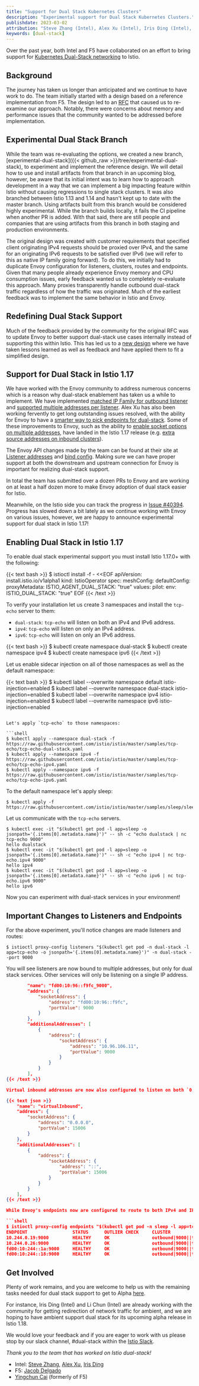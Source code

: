 ```yaml
---
title: "Support for Dual Stack Kubernetes Clusters"
description: "Experimental support for Dual Stack Kubernetes Clusters."
publishdate: 2023-03-02
attribution: "Steve Zhang (Intel), Alex Xu (Intel), Iris Ding (Intel), Jacob Delgado (F5), Ying-chun Cai (formerly F5)"
keywords: [dual-stack]
---
```


Over the past year, both Intel and F5 have collaborated on an effort to bring support for
[Kubernetes Dual-Stack networking](https://kubernetes.io/docs/concepts/services-networking/dual-stack/) to Istio.

## Background

The journey has taken us longer than anticipated and we continue to have work to do. The team initially started with a design based
on a reference implementation from F5. The design led to an [RFC](https://docs.google.com/document/d/1oT6pmRhOw7AtsldU0-HbfA0zA26j9LYiBD_eepeErsQ/edit?usp=sharing) that
caused us to re-examine our approach. Notably, there were concerns about memory and performance issues that the community wanted
to be addressed before implementation.

## Experimental Dual Stack Branch

While the team was re-evaluating the options, we created a new branch, [experimental-dual-stack]({{< github_raw >}}/tree/experimental-dual-stack),
to experiment and implement the reference design. We will detail how to use and install artifacts
from that branch in an upcoming blog, however, be aware that its initial intent was to learn how to approach development
in a way that we can implement a big impacting feature within Istio without causing regressions to single stack clusters.
It was also branched between Istio 1.13 and 1.14 and hasn't kept up to date with the master branch. Using artifacts built
from this branch would be considered highly experimental. While the branch builds locally, it fails the CI pipeline when
another PR is added. With that said, there are still people and companies that are using artifacts from this branch
in both staging and production environments.

The original design was created with customer requirements that specified client originating IPv4 requests should be
proxied over IPv4, and the same for an originating IPv6 requests to be satisfied over IPv6 (we will refer to this as
native IP family going forward). To do this, we initially had to duplicate Envoy configuration for listeners, clusters,
routes and endpoints. Given that many people already experience Envoy memory and CPU consumption issues, early feedback
wanted us to completely re-evaluate this approach. Many proxies transparently handle outbound dual-stack traffic regardless
of how the traffic was originated. Much of the earliest feedback was to implement the same behavior in Istio and Envoy.

## Redefining Dual Stack Support

Much of the feedback provided by the community for the original RFC was to update Envoy to better support dual-stack use cases
internally instead of supporting this within Istio. This has led us to a [new design](https://docs.google.com/document/d/15LP2XHpQ71ODkjCVItGacPgzcn19fsVhyE7ruMGXDyU/edit?usp=sharing)
where we have taken lessons learned as well as feedback and have applied them to fit a simplified design.

## Support for Dual Stack in Istio 1.17

We have worked with the Envoy community to address numerous concerns which is a reason why dual-stack enablement has
taken us a while to implement. We have implemented [matched IP Family for outbound listener](https://github.com/envoyproxy/envoy/issues/16804)
and [supported multiple addresses per listener](https://github.com/envoyproxy/envoy/issues/11184). Alex Xu has also
been working fervently to get long outstanding issues resolved, with the ability for Envoy to have a
[smarter way to pick endpoints for dual-stack](https://github.com/envoyproxy/envoy/issues/21640). Some of these improvements
to Envoy, such as the ability to [enable socket options on multiple addresses](https://github.com/envoyproxy/envoy/pull/23496),
have landed in the Istio 1.17 release (e.g. [extra source addresses on inbound clusters](https://github.com/istio/istio/pull/41618)).

The Envoy API changes made by the team can be found at their site at [Listener addresses](https://www.envoyproxy.io/docs/envoy/latest/api-v3/config/listener/v3/listener.proto.html?highlight=additional_addresses)
and [bind config](https://www.envoyproxy.io/docs/envoy/latest/api-v3/config/core/v3/address.proto#config-core-v3-bindconfig).
Making sure we can have proper support at both the downstream and upstream connection for Envoy is important for realizing
dual-stack support.

In total the team has submitted over a dozen PRs to Envoy and are working on at least a half dozen more to make Envoy adoption of
dual stack easier for Istio.

Meanwhile, on the Istio side you can track the progress in [Issue #40394](https://github.com/istio/istio/issues/40394).
Progress has slowed down a bit lately as we continue working with Envoy on various issues, however, we are happy to
announce experimental support for dual stack in Istio 1.17!

## Enabling Dual Stack in Istio 1.17

To enable dual stack experimental support you must install Istio 1.17.0+ with the following:

{{< text bash >}}
$ istioctl install -f - <<EOF
apiVersion: install.istio.io/v1alpha1
kind: IstioOperator
spec:
  meshConfig:
    defaultConfig:
      proxyMetadata:
        ISTIO_AGENT_DUAL_STACK: "true"
  values:
    pilot:
      env:
        ISTIO_DUAL_STACK: "true"
EOF
{{< /text >}}

To verify your installation let us create 3 namespaces and install the `tcp-echo` server to them:
* `dual-stack`: `tcp-echo` will listen on both an IPv4 and IPv6 address.
* `ipv4`: `tcp-echo` will listen on only an IPv4 address.
* `ipv6`: `tcp-echo` will listen on only an IPv6 address.

{{< text bash >}}
$ kubectl create namespace dual-stack
$ kubectl create namespace ipv4
$ kubectl create namespace ipv6
{{< /text >}}

Let us enable sidecar injection on all of those namespaces as well as the default namespace:

{{< text bash >}}
$ kubectl label --overwrite namespace default istio-injection=enabled
$ kubectl label --overwrite namespace dual-stack istio-injection=enabled
$ kubectl label --overwrite namespace ipv4 istio-injection=enabled
$ kubectl label --overwrite namespace ipv6 istio-injection=enabled
```

Let's apply `tcp-echo` to those namespaces:

```shell
$ kubectl apply --namespace dual-stack -f https://raw.githubusercontent.com/istio/istio/master/samples/tcp-echo/tcp-echo-dual-stack.yaml
$ kubectl apply --namespace ipv4 -f https://raw.githubusercontent.com/istio/istio/master/samples/tcp-echo/tcp-echo-ipv4.yaml
$ kubectl apply --namespace ipv6 -f https://raw.githubusercontent.com/istio/istio/master/samples/tcp-echo/tcp-echo-ipv6.yaml
```

To the default namespace let's apply sleep:

```shell
$ kubectl apply -f https://raw.githubusercontent.com/istio/istio/master/samples/sleep/sleep.yaml
```

Let us communicate with the `tcp-echo` servers.

```shell
$ kubectl exec -it "$(kubectl get pod -l app=sleep -o jsonpath='{.items[0].metadata.name}')" -- sh -c "echo dualstack | nc tcp-echo 9000"
hello dualstack
$ kubectl exec -it "$(kubectl get pod -l app=sleep -o jsonpath='{.items[0].metadata.name}')" -- sh -c "echo ipv4 | nc tcp-echo.ipv4 9000"
hello ipv4
$ kubectl exec -it "$(kubectl get pod -l app=sleep -o jsonpath='{.items[0].metadata.name}')" -- sh -c "echo ipv6 | nc tcp-echo.ipv6 9000"
hello ipv6
```

Now you can experiment with dual-stack services in your environment!

## Important Changes to Listeners and Endpoints

For the above experiment, you'll notice changes are made listeners and routes:

```shell
$ istioctl proxy-config listeners "$(kubectl get pod -n dual-stack -l app=tcp-echo -o jsonpath='{.items[0].metadata.name}')" -n dual-stack --port 9000
```

You will see listeners are now bound to multiple addresses, but only for dual stack services. Other services will only
be listening on a single IP address.

```json
        "name": "fd00:10:96::f9fc_9000",
        "address": {
            "socketAddress": {
                "address": "fd00:10:96::f9fc",
                "portValue": 9000
            }
        },
        "additionalAddresses": [
            {
                "address": {
                    "socketAddress": {
                        "address": "10.96.106.11",
                        "portValue": 9000
                    }
                }
            }
        ],
{{< /text >}}

Virtual inbound addresses are now also configured to listen on both `0.0.0.0` and `[::]`.

{{< text json >}}
    "name": "virtualInbound",
    "address": {
        "socketAddress": {
            "address": "0.0.0.0",
            "portValue": 15006
        }
    },
    "additionalAddresses": [
        {
            "address": {
                "socketAddress": {
                    "address": "::",
                    "portValue": 15006
                }
            }
        }
    ],
{{< /text >}}

While Envoy's endpoints now are configured to route to both IPv4 and IPv6:

```shell
$ istioctl proxy-config endpoints "$(kubectl get pod -n sleep -l app=tcp-echo -o jsonpath='{.items[0].metadata.name}')" --port 9000
ENDPOINT                 STATUS      OUTLIER CHECK     CLUSTER
10.244.0.19:9000         HEALTHY     OK                outbound|9000||tcp-echo.ipv4.svc.cluster.local
10.244.0.26:9000         HEALTHY     OK                outbound|9000||tcp-echo.dual-stack.svc.cluster.local
fd00:10:244::1a:9000     HEALTHY     OK                outbound|9000||tcp-echo.dual-stack.svc.cluster.local
fd00:10:244::18:9000     HEALTHY     OK                outbound|9000||tcp-echo.ipv6.svc.cluster.local
```

## Get Involved

Plenty of work remains, and you are welcome to help us with the remaining tasks needed for dual stack support to get to
Alpha [here](https://github.com/istio/enhancements/blob/master/features/dual-stack-support.md).

For instance, Iris Ding (Intel) and Li Chun (Intel) are already working with the community for getting redirection of
network traffic for ambient, and we are hoping to have ambient support dual stack for its upcoming alpha release in
Istio 1.18.

We would love your feedback and if you are eager to work with us please stop by our slack channel, #dual-stack within
the [Istio Slack](https://slack.istio.io/).

_Thank you to the team that has worked on Istio dual-stack!_
* Intel: [Steve Zhang](https://github.com/zhlsunshine), [Alex Xu](https://github.com/soulxu), [Iris Ding](https://github.com/irisdingbj)
* F5: [Jacob Delgado](https://github.com/jacob-delgado)
* [Yingchun Cai](https://github.com/ycai-aspen) (formerly of F5)
